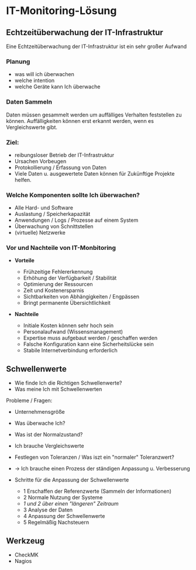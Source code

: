 # IT-Monitoring-Lösung
## Echtzeitüberwachung der IT-Infrastruktur
Eine Echtzeitüberwachung der IT-Infrastruktur ist ein sehr großer Aufwand

### Planung
+ was will ich überwachen
+ welche intention
+ welche Geräte kann Ich überwache

### Daten Sammeln  
Daten müssen gesammelt werden um auffälliges Verhalten feststellen zu können. Auffälligkeiten können erst erkannt werden, wenn es Vergleichswerte gibt. 

### Ziel:  
+ reibungsloser Betrieb der IT-Infrastruktur
+ Ursachen Vorbeugen 
+ Protokollierung / Erfassung von Daten
+ Viele Daten u. ausgewertete Daten können für Zukünftige Projekte helfen.

### Welche Komponenten sollte Ich überwachen?
+ Alle Hard- und Software
+ Auslastung / Speicherkapazität
+ Anwendungen / Logs / Prozesse auf einem System
+ Überwachung von Schnittstellen
+ (virtuelle) Netzwerke

### Vor und Nachteile von IT-Monbitoring
+ **Vorteile**
    + Frühzeitige Fehlererkennung
    + Erhöhung der Verfügbarkeit / Stabilität
    + Optimierung der Ressourcen
    + Zeit und Kostenersparnis
    + Sichtbarkeiten von Abhängigkeiten / Engpässen 
    + Bringt permanente Übersichtlichkeit

+ **Nachteile**
    + Initiale Kosten können sehr hoch sein
    + Personalaufwand (Wissensmanagement)
    + Expertise muss aufgebaut werden / geschaffen werden 
    + Falsche Konfiguration kann eine Sicherheitslücke sein
    + Stabile Internetverbindung erforderlich

## Schwellenwerte
+ Wie finde Ich die Richtigen Schwellenwerte?
+ Was meine Ich mit Schwellenwerten

 Probleme / Fragen:
 + Unternehmensgröße
 + Was überwache Ich?
 + Was ist der Normalzustand?
 + Ich brauche Vergleichswerte
 + Festlegen von Toleranzen / Was iszt ein "normaler" Toleranzwert?
 + -> Ich brauche einen Prozess der ständigen Anpassung u. Verbesserung

 + Schritte für die Anpassung der Schwellenwerte
    + 1 Erschaffen der Referenzwerte (Sammeln der Informationen) 
    + 2 Normale Nutzung der Systeme  
    + *1 und 2 über einen "längeren" Zeitraum*
    + 3 Analyse der Daten 
    + 4 Anpassung der Schwellenwerte
    + 5 Regelmäßig Nachsteuern



 



## Werkzeug
+ CheckMK
+ Nagios